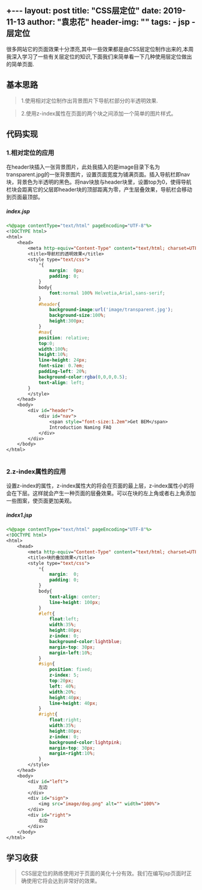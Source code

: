 +---
layout:     post
title:      "CSS层定位"
date:       2019-11-13
author:     "袁忠花"
header-img: ""
tags:
    - jsp
    - 层定位
---

​		很多网站它的页面效果十分漂亮,其中一些效果都是由CSS层定位制作出来的,本周我深入学习了一些有关层定位的知识,下面我们来简单看一下几种使用层定位做出的简单页面.

## 基本思路

> 1.使用相对定位制作出背景图片下导航栏部分的半透明效果.

> 2.使用z-index属性在页面的两个块之间添加一个简单的图片样式。


## 代码实现



### 1.相对定位的应用

​		在header块插入一张背景图片，此处我插入的是image目录下名为transparent.jpg的一张背景图片，设置页面宽度为铺满页面。插入导航栏即nav块，背景色为半透明的黑色。将nav块放与header块里，设置top为0，使得导航栏块会距离它的父层即header块的顶部距离为零，产生层叠效果，导航栏会移动到页面最顶部。

##### index.jsp

```jsp
<%@page contentType="text/html" pageEncoding="UTF-8"%>
<!DOCTYPE html>
<html>
    <head>
        <meta http-equiv="Content-Type" content="text/html; charset=UTF-8">
        <title>导航栏的透明效果</title>  
        <style type="text/css">
            *{
                margin:  0px;
                padding: 0;
            }
            body{
                font:normal 100% Helvetia,Arial,sans-serif;
            }
            #header{
                background-image:url('image/transparent.jpg');
                background-size:100%;
                height:300px;
            }
            #nav{
            position: relative;
            top:0;
            width:100%;
            height:10%;
            line-height: 24px;
            font-size: 0.7em;
            padding-left: 20%;
            background-color:rgba(0,0,0,0.5);
            text-align: left;
        }
        </style>
    </head>
    <body>
        <div id="header"> 
            <div id="nav">
                <span style="font-size:1.2em">Get BEM</span> 
                Introduction Naming FAQ
            </div>
        </div> 
    </body>
</html>



```



### 2.z-index属性的应用

​		设置z-index的属性，z-index属性大的将会在页面的最上层，z-index属性小的将会在下层。这样就会产生一种页面的层叠效果。可以在块的左上角或者右上角添加一些图案，使页面更加美观。

##### index1.jsp

```jsp
<%@page contentType="text/html" pageEncoding="UTF-8"%>
<!DOCTYPE html>
<html>
    <head>
        <meta http-equiv="Content-Type" content="text/html; charset=UTF-8">
        <title>块的叠加效果</title>  
        <style type="text/css">
            *{
                margin:  0;
                padding: 0;
            }
            body{
                text-align: center;
                line-height: 100px;
            }
            #left{
                float:left;
                width:35%;
                height:80px;
                z-index: 0;
                background-color:lightblue;
                margin-top: 30px;
                margin-left:10%;
            }
            #sign{
                position: fixed;
                z-index: 5;
                top:20px;
                left: 40%;
                width:20%;
                height:40px;
                line-height: 40px;
            }
            #right{
                float:right;
                width:35%;
                height:80px;
                z-index: 0;
                background-color:lightpink;
                margin-top: 30px;
                margin-right:10%;
            }
        </style>
    </head>
    <body>
        <div id="left">
            左边
        </div>
        <div id="sign">
            <img src="image/dog.png" alt="" width="100%">
        </div>
        <div id="right">
            右边   
        </div>
    </body>
</html>


```



## 学习收获

>CSS层定位的熟练使用对于页面的美化十分有效。我们在编写jsp页面时正确使用它将会达到非常好的效果。


